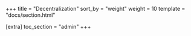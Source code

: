 +++
title = "Decentralization"
sort_by = "weight"
weight = 10
template = "docs/section.html"

[extra]
toc_section = "admin"
+++
